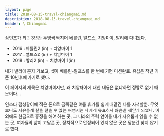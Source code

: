 ```yaml
---
layout: page
title: 2018-08-15-travel-chiangmai.md
description: 2018-08-15-travel-chiangmai.md
header: \ Chiangmai
---
```



삼인조가 최근 3년간 두명씩 짝지어 베를린, 알프스, 치앙마이, 발리에 다녀왔다. 

* 2016 : 베를린2 (in) + 치앙마이 1
* 2017 : 알프스2 (in) + 치앙마이 1 
* 2018 : 발리2 (in) + 치앙마이 1(in)


내가 발리에 혼자 가보고, 셋이 베를린-알프스를 한 번에 가면 미션완료. 유럽은 작년 기준 10년후에 가기로 했다. 




이 페이지의 제목은 치앙마이지만, 왜 치앙마이에 대한 내용은 없냐하면 정말로 없기 때문이다...


인스타 갬성팔이에 적은 돈으로 금쪽같은 여름 휴가를 쉽게 내맡긴 나를 자책할뿐. 무엇보다도 자유롭게 길을 걸을 수 없는 여행지는 나에게 유효하지 않음을 깨닫게 되었다. 이외에도 현금으로 흥정을 해야 하는 곳, 그 나라의 주력 언어를 내가 자유롭게 읽을 수 없는 곳, 여자들의 삶이 고달픈 곳, 정치적으로 안정되어 있지 않은 곳은 당분간 찾지 않기로 했다. 
